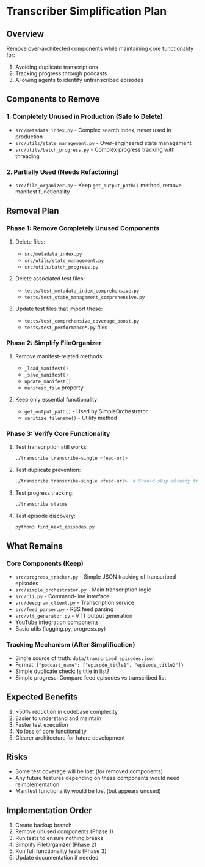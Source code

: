 # Transcriber Simplification Plan

## Overview
Remove over-architected components while maintaining core functionality for:
1. Avoiding duplicate transcriptions
2. Tracking progress through podcasts
3. Allowing agents to identify untranscribed episodes

## Components to Remove

### 1. Completely Unused in Production (Safe to Delete)
- `src/metadata_index.py` - Complex search index, never used in production
- `src/utils/state_management.py` - Over-engineered state management 
- `src/utils/batch_progress.py` - Complex progress tracking with threading

### 2. Partially Used (Needs Refactoring)
- `src/file_organizer.py` - Keep `get_output_path()` method, remove manifest functionality

## Removal Plan

### Phase 1: Remove Completely Unused Components
1. Delete files:
   - `src/metadata_index.py`
   - `src/utils/state_management.py`
   - `src/utils/batch_progress.py`

2. Delete associated test files:
   - `tests/test_metadata_index_comprehensive.py`
   - `tests/test_state_management_comprehensive.py`

3. Update test files that import these:
   - `tests/test_comprehensive_coverage_boost.py`
   - `tests/test_performance*.py` files

### Phase 2: Simplify FileOrganizer
1. Remove manifest-related methods:
   - `_load_manifest()`
   - `_save_manifest()`
   - `update_manifest()`
   - `manifest_file` property

2. Keep only essential functionality:
   - `get_output_path()` - Used by SimpleOrchestrator
   - `sanitize_filename()` - Utility method

### Phase 3: Verify Core Functionality
1. Test transcription still works:
   ```bash
   ./transcribe transcribe-single <feed-url>
   ```

2. Test duplicate prevention:
   ```bash
   ./transcribe transcribe-single <feed-url>  # Should skip already transcribed
   ```

3. Test progress tracking:
   ```bash
   ./transcribe status
   ```

4. Test episode discovery:
   ```bash
   python3 find_next_episodes.py
   ```

## What Remains

### Core Components (Keep)
- `src/progress_tracker.py` - Simple JSON tracking of transcribed episodes
- `src/simple_orchestrator.py` - Main transcription logic
- `src/cli.py` - Command-line interface
- `src/deepgram_client.py` - Transcription service
- `src/feed_parser.py` - RSS feed parsing
- `src/vtt_generator.py` - VTT output generation
- YouTube integration components
- Basic utils (logging.py, progress.py)

### Tracking Mechanism (After Simplification)
- Single source of truth: `data/transcribed_episodes.json`
- Format: `{"podcast_name": ["episode_title1", "episode_title2"]}`
- Simple duplicate check: Is title in list?
- Simple progress: Compare feed episodes vs transcribed list

## Expected Benefits
1. ~50% reduction in codebase complexity
2. Easier to understand and maintain
3. Faster test execution
4. No loss of core functionality
5. Clearer architecture for future development

## Risks
- Some test coverage will be lost (for removed components)
- Any future features depending on these components would need reimplementation
- Manifest functionality would be lost (but appears unused)

## Implementation Order
1. Create backup branch
2. Remove unused components (Phase 1)
3. Run tests to ensure nothing breaks
4. Simplify FileOrganizer (Phase 2)
5. Run full functionality tests (Phase 3)
6. Update documentation if needed